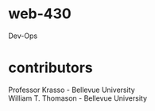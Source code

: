 # web-430
Dev-Ops

# contributors
Professor Krasso    - Bellevue University  
William T. Thomason - Bellevue University

